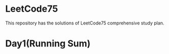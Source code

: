 # LeetCode75
This repository has the solutions of LeetCode75 comprehensive study plan.
# Day1(Running Sum)

